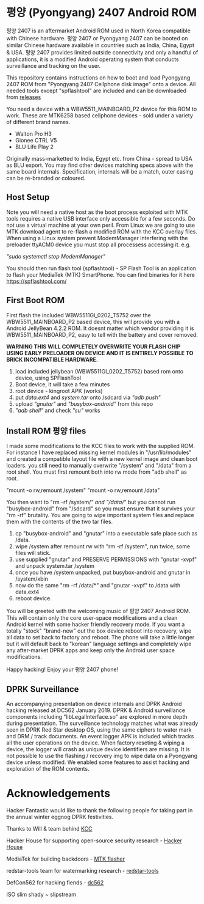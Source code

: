# 평양 (Pyongyang) 2407 Android ROM

평양 2407 is an aftermarket Android ROM used in North Korea compatible with Chinese
hardware. 평양 2407 or Pyongyang 2407 can be booted on similar Chinese hardware
available in countries such as India, China, Egypt & USA. 평양 2407 provides limited
outside connectivity and only a handful of applications, it is a modified Android
operating system that conducts surveillance and tracking on the user.  

This repository contains instructions on how to boot and load Pyongyang 2407 ROM from
"Pyongyang 2407 Cellphone disk image" onto a device. All needed tools except "spflashtool"
are included and can be downloaded from [releases](https://github.com/hackerhouse-opensource/pyongyang_2407/releases/tag/1.0)

You need a device with a WBW5511_MAINBOARD_P2 device for this ROM to work. These are
MTK6258 based cellphone devices - sold under a variety of different brand names.

* Walton Pro H3
* Gionee CTRL V5
* BLU Life Play 2

Originally mass-marketted to India, Egypt etc. from China - spread to USA as BLU export.
You may find other devices matching specs above with the same board internals. Specification,
internals will be a match, outer casing can be re-branded or coloured.

## Host Setup
Note you will need a native host as the boot process exploited with MTK tools requires a
native USB interface only accessible for a few seconds. Do not use a virtual machine at your
own peril. From Linux we are going to use MTK download agent to re-flash a modified ROM with
the KCC overlay files. When using a Linux system prevent ModemManager interfering with the
preloader ttyACM0 device you must stop all processess accessing it. e.g.

_"sudo systemctl stop ModemManager"_

You should then run flash tool (spflashtool) - SP Flash Tool is an application to flash
your MediaTek (MTK) SmartPhone.  You can find binaries for it here https://spflashtool.com/

## First Boot ROM
First flash the included WBW5511GI_0202_T5752 over the WBW5511_MAINBOARD_P2 based device,
this will provide you with a Android JellyBean 4.2.2 ROM. It doesnt matter which vendor
providing it is WBW5511_MAINBOARD_P2, easy to tell with the battery and cover removed.

**WARNING THIS WILL COMPLETELY OVERWRITE YOUR FLASH CHIP USING EARLY PRELOADER ON DEVICE
AND IT IS ENTIRELY POSSIBLE TO BRICK INCOMPATIBLE HARDWARE.**

1) load included jellybean (WBW5511GI_0202_T5752) based rom onto device, using SPFlashTool
2) Boot device, it will take a few minutes
3) root device - kingroot APK (works)
4) put *data.ext4* and *system.tar* onto /sdcard via _"adb push"_
5) upload _"gnutar"_ and _"busybox-android"_ from this repo
6) _"adb shell"_ and check _"su"_ works

## Install ROM 평양 files
I made some modifications to the KCC files to work with the supplied ROM. For instance I
have replaced missing kernel modules in "/usr/lib/modules" and created a compatible layout
file with a new kernel image and clean boot loaders. you still need to manually overwrite
"/system" and "/data" from a root shell. You must first remount both into rw mode from
"adb shell" as root.

"mount -o rw,remount /system"
"mount -o rw,remount /data"

You then want to "rm -rf /system/*" and "/data/*" but you cannot run "busybox-android" from
"/sdcard" so you must ensure that it survives your "rm -rf" brutality. You are going to wipe
important system files and replace them with the contents of the two tar files.

1) cp "busybox-android" and "gnutar" into a executable safe place such as /data.
2) wipe /system after remount rw with "rm -rf /system", run twice, some files will stick.
3) use supplied "gnutar" and PRESERVE PERMISSIONS with "gnutar -xvpf" and unpack system.tar /system
4) once you have /system unpacked, put busybox-android and gnutar in /system/xbin
5) now do the same "rm -rf /data/*" and "gnutar -xvpf" to /data with data.ext4
6) reboot device.

You will be greeted with the welcoming music of 평양 2407 Android ROM. This will contain only
the core user-space modifications and a clean Android kernel with some hacker friendly recovery
mode. If you want a totally "stock" "brand-new" out the box device reboot into recovery, wipe
all data to set back to factory and reboot. The phone will take a little longer but it will
default back to "korean" language settings and completely wipe any after-market DPRK apps and
keep only the Android user space modifications.

Happy hacking! Enjoy your 평양 2407 phone!

## DPRK Surveillance
An accompanying presentation on device internals and DPRK Android hacking released at DC562 January
2019. DPRK & Android surveillance components including "libLegalInterface.so" are explored in more
depth during presentation. The surveillance technology matches what was already seen in DPRK Red
Star desktop OS, using the same ciphers to water mark and DRM / track documents. An event logger
APK is included which tracks all the user operations on the device. When factory reseting & wiping
a device, the logger will crash as unique device identifiers are missing. It is not possible to use
the flashing / recovery img to wipe data on a Pyongyang device unless modified. We enabled some
features to assist hacking and exploration of the ROM contents.

# Acknowledgements
Hacker Fantastic would like to thank the following people for taking part in the annual winter
eggnog DPRK festivities.

Thanks to Will & team behind [KCC](http://www.koreacomputercenter.org)

Hacker House for supporting open-source security research - [Hacker House](https://hacker.house)

MediaTek for building backdoors - [MTK flasher](https://spflashtool.com)

redstar-tools team for watermarking research - [redstar-tools](https://github.com/takeshixx/redstar-tools)

DefCon562 for hacking fiends - [dc562](https://dc562.org/)

ISO slim shady ~ slipstream

